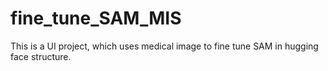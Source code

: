 # fine_tune_SAM_MIS
This is a UI project, which uses medical image to fine tune SAM in hugging face structure.

